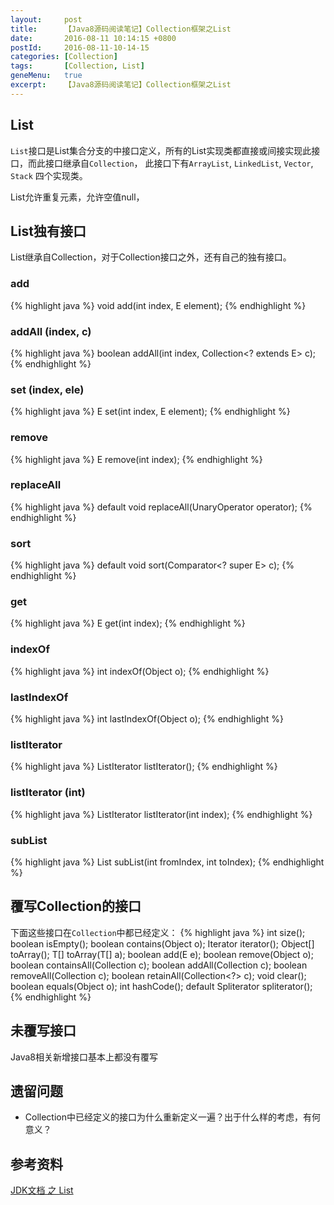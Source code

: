 ```yaml
---
layout:     post
title:      【Java8源码阅读笔记】Collection框架之List
date:       2016-08-11 10:14:15 +0800
postId:     2016-08-11-10-14-15
categories: [Collection]
tags:       [Collection, List]
geneMenu:   true
excerpt:    【Java8源码阅读笔记】Collection框架之List
---
```

## List
`List`接口是List集合分支的中接口定义，所有的List实现类都直接或间接实现此接口，而此接口继承自`Collection`，
此接口下有`ArrayList`, `LinkedList`, `Vector`, `Stack` 四个实现类。

List允许重复元素，允许空值null，

## List独有接口
List继承自Collection，对于Collection接口之外，还有自己的独有接口。

### add
{% highlight java %}
void add(int index, E element);
{% endhighlight %}

### addAll (index, c)
{% highlight java %}
boolean addAll(int index, Collection<? extends E> c);
{% endhighlight %}

### set (index, ele)
{% highlight java %}
E set(int index, E element);
{% endhighlight %}

### remove
{% highlight java %}
E remove(int index);
{% endhighlight %}

### replaceAll
{% highlight java %}
default void replaceAll(UnaryOperator<E> operator);
{% endhighlight %}

### sort
{% highlight java %}
default void sort(Comparator<? super E> c);
{% endhighlight %}

### get
{% highlight java %}
E get(int index);
{% endhighlight %}

### indexOf
{% highlight java %}
int indexOf(Object o);
{% endhighlight %}

### lastIndexOf
{% highlight java %}
int lastIndexOf(Object o);
{% endhighlight %}

### listIterator
{% highlight java %}
ListIterator<E> listIterator();
{% endhighlight %}

### listIterator (int)
{% highlight java %}
ListIterator<E> listIterator(int index);
{% endhighlight %}

### subList
{% highlight java %}
List<E> subList(int fromIndex, int toIndex);
{% endhighlight %}

## 覆写Collection的接口
下面这些接口在`Collection`中都已经定义：
{% highlight java %}
int size();
boolean isEmpty();
boolean contains(Object o);
Iterator<E> iterator();
Object[] toArray();
<T> T[] toArray(T[] a);
boolean add(E e);
boolean remove(Object o);
boolean containsAll(Collection<?> c);
boolean addAll(Collection<? extends E> c);
boolean removeAll(Collection<?> c);
boolean retainAll(Collection<?> c);
void clear();
boolean equals(Object o);
int hashCode();
default Spliterator<E> spliterator();
{% endhighlight %}

## 未覆写接口
Java8相关新增接口基本上都没有覆写

## 遗留问题

* Collection中已经定义的接口为什么重新定义一遍？出于什么样的考虑，有何意义？

## 参考资料

[JDK文档 之 List](https://docs.oracle.com/javase/8/docs/api/java/util/List.html)




